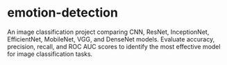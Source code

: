 # emotion-detection
An image classification project comparing CNN, ResNet, InceptionNet, EfficientNet, MobileNet, VGG, and DenseNet models. Evaluate accuracy, precision, recall, and ROC AUC scores to identify the most effective model for image classification tasks.
